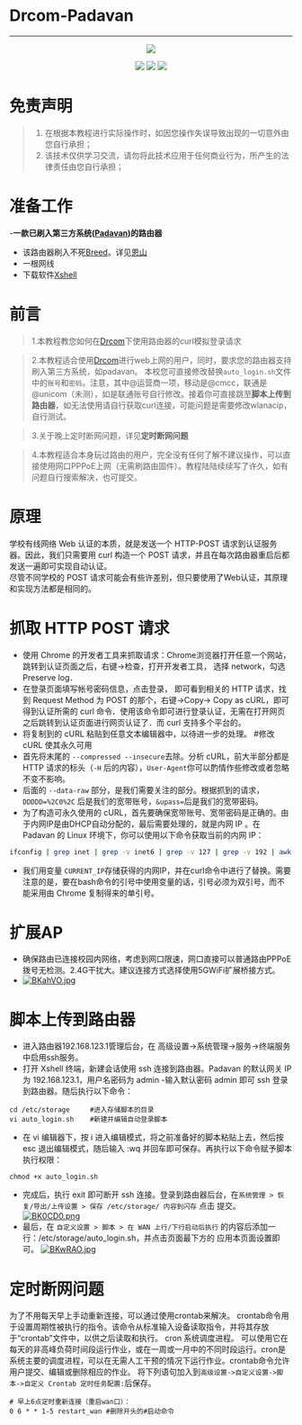 ﻿# Drcom-Padavan

---

<p align="center">
  <a href="https://opt.cn2qq.com/padavan/"><img src="https://s1.ax1x.com/2020/10/27/BMTbvR.jpg"></a>
</p>
<p align="center">
    <a href="https://github.com/hisaner/Drcom-Padavan"><img src="https://img.shields.io/badge/release-v0.1-brightgreen.svg"></a>
    <a href="http://opt.cn2qq.com/padavan/"><img src="https://img.shields.io/badge/platform-Padavan-blue.svg"></a>
    <a href="https://opensource.org/licenses/GPL-3.0"><img src="https://img.shields.io/badge/license-AGPLv3-blue.svg"></a>
</p>

# 免责声明
> 1. 在根据本教程进行实际操作时，如因您操作失误导致出现的一切意外由您自行承担；
> 2. 该技术仅供学习交流，请勿将此技术应用于任何商业行为，所产生的法律责任由您自行承担；


# 准备工作

-**一款已刷入第三方系统([Padavan](http://opt.cn2qq.com/padavan/))的路由器**
- 该路由器刷入不死[Breed](https://breed.hackpascal.net/)。详见[恩山](https://www.right.com.cn/forum/thread-161906-1-1.html)
- 一根网线
- 下载软件[Xshell](https://www.netsarang.com/zh/xshell/)

# 前言

> 1.本教程教您如何在[Drcom](https://wiki.archlinux.org/index.php/Drcom_(%E7%AE%80%E4%BD%93%E4%B8%AD%E6%96%87))下使用路由器的curl模拟登录请求

> 2.本教程适合使用[Drcom](https://wiki.archlinux.org/index.php/Drcom_(%E7%AE%80%E4%BD%93%E4%B8%AD%E6%96%87))进行web上网的用户，同时，要求您的路由器支持刷入第三方系统，如padavan。
本校您可直接修改替换`auto_login.sh`文件中的`账号`和`密码`。注意，其中@运营商一项，移动是@cmcc，联通是@unicom（未测），如是联通账号自行修改。接着你可直接跳至**脚本上传到路由器**，如无法使用请自行获取curl连接，可能问题是需要修改wlanacip，自行测试。

> 3.关于晚上定时断网问题，详见**定时断网问题**

> 4.本教程适合本身玩过路由的用户，完全没有任何了解不建议操作，可以直接使用网口PPPoE上网（无需刷路由固件）。教程陆陆续续写了许久，如有问题自行搜索解决，也可提交。

# 原理
学校有线网络 Web 认证的本质，就是发送一个 HTTP-POST 请求到认证服务器。因此，我们只需要用 curl 构造一个 POST 请求，并且在每次路由器重启后都发送一遍即可实现自动认证。<br />
尽管不同学校的 POST 请求可能会有些许差别，但只要使用了Web认证，其原理和实现方法都是相同的。

# 抓取 HTTP POST 请求

- 使用 Chrome 的开发者工具来抓取请求：Chrome浏览器打开任意一个网站，跳转到认证页面之后，右键->检查，打开开发者工具， 选择 network，勾选 Preserve log．
- 在登录页面填写帐号密码信息，点击登录， 即可看到相关的 HTTP 请求，找到 Request Method 为 POST 的那个，右键->Copy-> Copy as cURL，即可得到认证所需的 curl 命令．使用该命令即可进行登录认证，无需在打开网页之后跳转到认证页面进行网页认证了．而 curl 支持多个平台的。
- 将复制到的 cURL 粘贴到任意文本编辑器中，以待进一步的处理。
#修改 cURL 使其永久可用
- 首先将末尾的 `--compressed --insecure`去除。分析 cURL，前大半部分都是 HTTP 请求的标头（`-H` 后的内容），`User-Agent`你可以酌情作些修改或者忽略不变不影响。
- 后面的 `--data-raw` 部分，是我们需要关注的部分。根据抓到的请求，`DDDDD=%2C0%2C` 后是我们的宽带账号，`&upass=`后是我们的宽带密码。
- 为了构造可永久使用的 cURL，首先要确保宽带账号、宽带密码是正确的。由于内网IP是由DHCP自动分配的，最后需要处理的，就是内网 IP 。在 Padavan 的 Linux 环境下，你可以使用以下命令获取当前的内网 IP：
```Bash
ifconfig | grep inet | grep -v inet6 | grep -v 127 | grep -v 192 | awk '{print $(NF-2)}' | cut -d ':' -f2
```
- 我们用变量 `CURRENT_IP`存储获得的内网IP，并在curl命令中进行了替换。需要注意的是，要在bash命令的引号中使用变量的话，引号必须为双引号，而不能采用由 Chrome 复制得来的单引号。

# 扩展AP

- 确保路由已连接校园内网络，考虑到网口限速，网口直接可以普通路由PPPoE拨号无检测。2.4G干扰大。建议连接方式选择使用5GWiFi扩展桥接方式。
- [![BKahVO.jpg](https://s1.ax1x.com/2020/10/26/BKahVO.jpg)](https://imgchr.com/i/BKahVO)


# 脚本上传到路由器

- 进入路由器192.168.123.1管理后台，在 高级设置->系统管理->服务->终端服务 中启用ssh服务。
- 打开 Xshell 终端，新建会话使用 ssh 连接到路由器。Padavan 的默认网关 IP 为 192.168.123.1，用户名密码为 admin
-输入默认密码 admin 即可 ssh 登录到路由器。随后执行以下命令：
```
cd /etc/storage		#进入存储脚本的目录
vi auto_login.sh	#新建并编辑自动登录脚本
```
- 在 vi 编辑器下，按 i 进入编辑模式，将之前准备好的脚本粘贴上去，然后按 esc 退出编辑模式，随后输入 :wq 并回车即可保存。再执行以下命令赋予脚本执行权限：
```
chmod +x auto_login.sh
```
- 完成后，执行 exit 即可断开 ssh 连接。登录到路由器后台，在`系统管理 > 恢复/导出/上传设置 > 保存 /etc/storage/ 内容到闪存` 点击 提交。
[![BK0CD0.png](https://s1.ax1x.com/2020/10/26/BK0CD0.png)](https://imgchr.com/i/BK0CD0)
- 最后，在 `自定义设置 > 脚本 > 在 WAN 上行/下行启动后执行` 的内容后添加一行：/etc/storage/auto_login.sh，并点击页面最下方的 应用本页面设置即可。
[![BKwRAO.jpg](https://s1.ax1x.com/2020/10/26/BKwRAO.jpg)](https://imgchr.com/i/BKwRAO)

# 定时断网问题

为了不用每天早上手动重新连接，可以通过使用crontab来解决。
crontab命令用于设置周期性被执行的指令。该命令从标准输入设备读取指令，并将其存放于“crontab”文件中，以供之后读取和执行。
cron 系统调度进程。 可以使用它在每天的非高峰负荷时间段运行作业，或在一周或一月中的不同时段运行。cron是系统主要的调度进程，可以在无需人工干预的情况下运行作业。crontab命令允许用户提交、编辑或删除相应的作业。
将下列语句加入到`高级设置->自定义设置->脚本->自定义 Crontab 定时任务配置:`后保存。
```
# 早上6点定时重新连接（重启wan口）：
0 6 * * 1-5 restart_wan #删除开头的#启动命令
```
